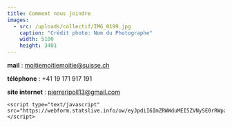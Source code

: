 ```yaml
---
title: Comment nous joindre
images:
  - src: /uploads/collectif/IMG_0199.jpg
    caption: "Crédit photo: Nom du Photographe"
    width: 5100
    height: 3401
---
```

**mail** : moitiemoitiemoitie@suisse.ch

**téléphone** : +41 19 171 917 191

**site internet** : pierreripoll13@gmail.com

```
<script type="text/javascript" src="https://webform.statslive.info/ow/eyJpdiI6ImZRWWduMEI5ZVNySE0rRWpzYnFzWkkrckRXK3VtaFpicXZ4YjVSNmZSdWs9IiwibWFjIjoiODFhN2JlZTYxN2FmZjAyMGM1ZjA5NTI1NzcyOWFiNThjMzlkMzJlMWVlNDFmYTM0ZDQzNjQyNmY0OTdhMGY4OCIsInZhbHVlIjoiUVwvU2dTeU9lTkM5UDg5RlhkdWxhdFFsam9UM1dON3dHaHZHTFc5a083bWc9In0="></script>
```
